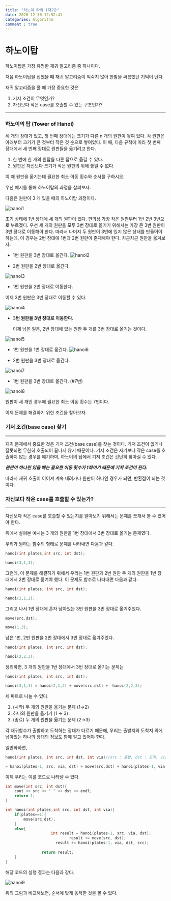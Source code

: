 ```yaml
---
title: "하노이 타워 (재귀)"
date: 2020-12-30 12:52:41
categories: Algorithm
comment : true
---
```




# 하노이탑

하노이탑은 가장 유명한 재귀 알고리즘 중 하나이다. 

처음 하노이탑을 접했을 때 재귀 알고리즘이 익숙치 않아 한참을 씨름했던 기억이 난다. 

재귀 알고리즘을 풀 때 가장 중요한 것은 

1. 기저 조건이 무엇인가?
2. 자신보다 작은 case를 호출할 수 있는 구조인가? 

---

### 하노이의 탑 (Tower of Hanoi)

세 개의 장대가 있고, 첫 번째 장대에는 크기가 다른 n 개의 원판이 쌓여 있다. 각 원판은 아래부터 크기가 큰 것부터 작은 것 순으로 쌓여있다. 이 때, 다음 규칙에 따라 첫 번째 장대에서 세 번째 장대로 원판들을 옮기려고 한다. 

1. 한 번에 한 개의 원탑을 다른 탑으로 옮길 수 있다. 
2. 원판은 자신보다 크기가 작은 원판의 위에 놓일 수 없다. 

이 때 원판을 옮기는데 필요한 최소 이동 횟수와 순서를 구하시오.

우선 예시를 통해 하노이탑의 과정을 살펴보자. 

다음은 원판이 3 개 있을 때의 하노이탑 과정이다. 

![hanoi1](https://user-images.githubusercontent.com/55180768/103296479-859a3800-4a39-11eb-8462-200fa11abf66.png)

초기 상태에 1번 장대에 세 개의 원판이 있다. 편의상 가장 작은 원판부터 1번 2번 3번으로 부르겠다. 우선 세 개의 원판을 모두 3번 장대로 옮기기 위해서는 가장 큰 3번 원판이 3번 장대로 이동해야 한다. 따라서 나머지 두 원판이 3번에 있지 않은 상태를 만들어야 하는데, 이 경우는 2번 장대에 1번과 2번 원판이 존재해야 한다. 차근차근 원판을 옮겨보자.

- 1번 원판을 3번 장대로 옮긴다.
![hanoi2](https://user-images.githubusercontent.com/55180768/103296484-8763fb80-4a39-11eb-9717-b605d95b591a.png)

- 2번 원판을 2번 장대로 옮긴다.

![hanoi3](https://user-images.githubusercontent.com/55180768/103296487-87fc9200-4a39-11eb-9f9b-a175e4c33365.png)

- 1번 원판을 2번 장대로 이동한다.

이제 3번 원판은 3번 장대로 이동할 수 있다.

![hanoi4](https://user-images.githubusercontent.com/55180768/103296488-88952880-4a39-11eb-9cba-d1221d174d83.png)

- 3**번 원판을 3번 장대로 이동한다.**

    이제 남은 일은, 2번 장대에 있는 원판 두 개를 3번 장대로 옮기는 것이다. 

![hanoi5](https://user-images.githubusercontent.com/55180768/103296491-892dbf00-4a39-11eb-8b55-dab9c56324d1.png)

 

- 1번 원판을 1번 장대로 옮긴다.
![hanoi6](https://user-images.githubusercontent.com/55180768/103296492-89c65580-4a39-11eb-8c5b-cabdfc0966c6.png)

- 2번 원판을 3번 장대로 옮긴다.

![hanoi7](https://user-images.githubusercontent.com/55180768/103296494-89c65580-4a39-11eb-93e9-784bc4141753.png)

- 1번 원판을 3번 장대로 옮긴다. (#7번)

![hanoi8](https://user-images.githubusercontent.com/55180768/103296495-8a5eec00-4a39-11eb-9e96-a8b34a9837b3.png)


원판이 세 개인 경우에 필요한 최소 이동 횟수는 7번이다. 

이제 문제를 해결하기 위한 조건을 찾아보자. 

### 기저 조건(base case) 찾기

---

재귀 문제에서 중요한 것은 기저 조건(base case)를 찾는 것이다. 기저 조건이 없거나 잘못되면 무한히 호출되어 끝나지 않기 때문이다. 기저 조건은 자기보다 작은 case를 호출하지 않는 경우를 얘기하며, 하노이의 탑에서 기저 조건은 간단히 찾아질 수 있다. 

***원판이 하나만 있을 때는 필요한 이동 횟수가 1회이기 때문에 기저 조건이 된다.*** 

따라서 재귀 호출이 이어져 계속 내려가다 원판이 하나인 경우가 되면, 반환점이 되는 것이다. 

### 자신보다 작은 case를 호출할 수 있는가?

---

자신보다 작은 case를 호출할 수 있는지를 알아보기 위해서는 문제를 쪼개서 볼 수 있어야 한다. 

위에서 살펴본 예시는 3 개의 원판을 1번 장대에서 3번 장대로 옮기는 문제였다. 

우리가 원하는 함수의 형태로 문제를 나타내면 다음과 같다. 

```cpp
hanoi(int plates,int src, int dst);

hanoi(3,1,3);
```

그런데, 이 문제를 해결하기 위해서 우리는 1번 원판과 2번 원판 두 개의 원판을 1번 장대에서 2번 장대로 옮겨야 했다. 이 문제도 함수로 나타내면 다음과 같다. 

```cpp
hanoi(int plates, int src, int dst);

hanoi(2,1,2);
```

그리고 나서 1번 장대에 혼자 남아있는 3번 원판을 3번 장대로 옮겨주었다.

```cpp
move(src,dst);

move(1,3);
```

남은 1번, 2번 원판을 2번 장대에서 3번 장대로 옮겨주었다. 

```cpp
hanoi(int plates, int src, int dst);

hanoi(2,2,3);
```

정리하면, 3 개의 원판을 1번 장대에서 3번 장대로 옮기는 문제는 

```cpp
hanoi(int plates, int src, int dst);

hanoi(3,1,3) = hanoi(2,1,2) + move(src,dst) +  hanoi(2,2,3);

```

세 파트로 나눌 수 있다. 

1. (시작) 두 개의 원판을 옮기는 문제 (1→2)
2. 하나의 원판을 옮기기  (1 → 3)
3. (종료) 두 개의 원판을 옮기는 문제 (2→3)

각 재귀함수가 출발하고 도착하는 장대가 다르기 때문에, 우리는 출발지와 도착지 외에 남아있는 하나의 장대의 정보도 함께 알고 있어야 한다. 

일반화하면,

```cpp
hanoi(int plates, int src, int dst, int via)//src : 출발, dst : 도착, via : 경유 

= hanoi(plates-1, src, via, dst) + move(src,dst) + hanoi(plates-1, via, dst, src)

```

이제 우리는 이를 코드로 나타낼 수 있다. 

```cpp
int move(int src, int dst){
	cout << src << " " << dst << endl;
	return 1;
}

int hanoi(int plates,int src, int dst, int via){
    if(plates==1){
        move(src,dst);
    }
    else{
					int result = hanoi(plates-1, src, via, dst);
							result += move(src, dst);
				      result += hanoi(plates-1, via, dst, src);
        
				return result;
    }
}

```

해당 코드의 실행 결과는 다음과 같다. 

![hanoi9](https://user-images.githubusercontent.com/55180768/103296498-8af78280-4a39-11eb-9c1d-fcbef2ad34c5.png)

위의 그림과 비교해보면, 순서에 맞게 동작한 것을 볼 수 있다.
